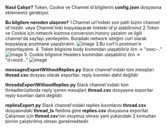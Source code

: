 **Nasıl Çalışır?**
Token, Cookie ve Channel id bilgilerini **config.json** dosyasına eklememiz gerekiyor.

**Bu bilgilere nereden ulaşırım?**
1.Channel url'indeki son path bizim channel id'mizdir. veya Channel linki kopyalayarak linkteki id'yi alabilirsiniz
2.Token ve Cookie için network kısmına conversion.history yazalım ve ilgili channel'da sayfayı yenileyelim. Buradaki network isteğini curl olarak kopyalayıp postmane yapıştıralım.
![image](https://github.com/user-attachments/assets/274ae36a-6335-429d-98a9-2b1cc908de3d)
3.Bu curl'ü postman'e importlayalım.
4. Token bilgisine body kısmından ulaşabiliriz örn -> "xoxc-.." ![image](https://github.com/user-attachments/assets/04867e9a-e479-4e85-bd69-7bf0f8d92e67)
5. Cookie bilgisine Headers kısmından ulaşabiliriz örn -> "d=xoxd..." ![image](https://github.com/user-attachments/assets/039cfa2e-183d-4ede-b2fe-5736368f709e)

**messagesExportWithoutReplies.py**
Slack channel'ındaki tüm mesajları **thread.csv** dosyası olarak exportlar. reply kısımları dahil değildir

**threadsExportWithoutReplies.py**
Slack channel'ındaki tüm threadleri(altında reply içeren mesajlar) **thread.csv** dosyasına exportlar reply kısımları dahil değildir.

**repliesExport.py**
Slack channel'ındaki replies kısımlarını **thread.csv** dosyasındaki **thread_ts** fieldına göre **replies.csv** dosyasına exportlar. Çalışması için **thread.csv**'nin oluşmuş olması yani yukarıdaki 2 komuttan birinin çalıştırılmış olması gerekmektedir.
